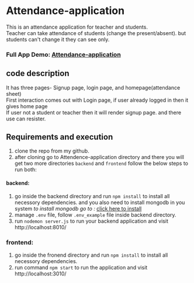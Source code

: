# Attendance-application
This is an attendance application for teacher and students. <br/>
Teacher can take attendance of students (change the present/absent). but students can't change it they can see only.<br/>

### Full App Demo: <a href="http://13.126.28.110:8011/"> Attendance-application </a>

## code description
It has three pages- Signup page, login page, and homepage(attendance sheet)<br/>
First interaction comes out with Login page, if user already logged in then it gives home page <br/>
If user not a student or teacher then it will render signup page. and there use can resister. <br/>

## Requirements and execution
1. clone the repo from my github. <br/>
2. after cloning go to Attendence-application directory and there you will get two more directories `backend` and `frontend` follow the below steps to run both:

#### backend:
1. go inside the backend directory and run `npm install` to install all necessory dependencies. and you also need to install mongodb in you system <i>to install mongodb go to :</i> <a href="https://docs.mongodb.com/manual/tutorial/install-mongodb-on-ubuntu/" >click here to install</a> <br/>
2. manage `.env` file, follow `.env_example` file inside backend directory. <br/>
3. run `nodemon server.js` to run your backend application and visit http://localhost:8010/

### frontend:
1. go inside the fronend directory and run `npm install` to install all necessory dependencies. <br/>
2. run command `npm start` to run the application and visit http://localhost:3010/
 
